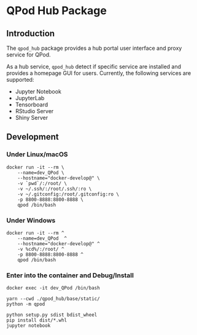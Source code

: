 # QPod Hub Package

## Introduction

The `qpod_hub` package provides a hub portal user interface and proxy service for QPod.

As a hub service, `qpod_hub` detect if specific service are installed and provides a homepage GUI for users.
Currently, the following services are supported: 
 - Jupyter Notebook
 - JupyterLab
 - Tensorboard
 - RStudio Server
 - Shiny Server

## Development

### Under Linux/macOS
```
docker run -it --rm \
    --name=dev_QPod \
    --hostname="docker-develop@" \
    -v `pwd`/:/root/ \
    -v ~/.ssh/:/root/.ssh/:ro \
    -v ~/.gitconfig:/root/.gitconfig:ro \
    -p 8800-8888:8800-8888 \
    qpod /bin/bash
```

### Under Windows
```
docker run -it --rm ^
    --name=dev_QPod  ^
    --hostname="docker-develop@" ^
    -v %cd%/:/root/ ^
    -p 8800-8888:8800-8888 ^
    qpod /bin/bash
```

### Enter into the container and Debug/Install
```
docker exec -it dev_QPod /bin/bash

yarn --cwd ./qpod_hub/base/static/
python -m qpod

python setup.py sdist bdist_wheel
pip install dist/*.whl
jupyter notebook
```

